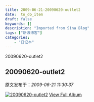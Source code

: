 ```yaml
---
title: 2009-06-21-20090620-outlet2
date:  to_do_item
draft: false
keywords: []
description: "Imported from Sina Blog"
tags: ["新浪博客"]
categories: 
    - "日记本"
---
```

20090620-outlet2
## 20090620-outlet2

 原文发布于：*2009-06-21 11:30:37*

[![20090620-outlet2](https&#58;//lpqaaa.bay.livefilestore.com/y1mr3qDtJ6dRAor-li3BcynWpWavGFtzLyy_qrH2r_Qap9tSX2quzO9Lfsxgji-7d3R3PYSDZxP5dlmnHKgJBd-qnDKtmevQmPZ8ohzp_kU4NVCbx1NtIPdFwKyIOuv2a8J69X7ekJ0RPJftGR2xwF5xA/InlineRepresentationb518dbf1-3dbd-4352-943f-befb18fbcbb1[1].jpg)](http&#58;//cid-21498be546db23d6.skydrive.live.com/redir.aspx?page=browse&amp;resid=21498BE546DB23D6!1586&amp;ct=photos)
[
View Full Album](http&#58;//cid-21498be546db23d6.skydrive.live.com/redir.aspx?page=browse&amp;resid=21498BE546DB23D6!1586&amp;ct=photos)


